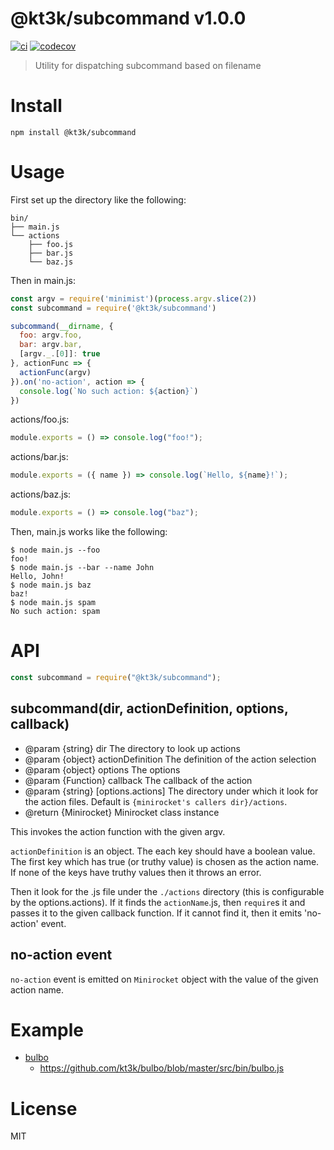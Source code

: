 # @kt3k/subcommand v1.0.0

[![ci](https://github.com/kt3k/subcommand/actions/workflows/ci.yml/badge.svg)](https://github.com/kt3k/subcommand/actions/workflows/ci.yml)
[![codecov](https://codecov.io/gh/kt3k/subcommand/branch/main/graph/badge.svg)](https://codecov.io/gh/kt3k/subcommand)

> Utility for dispatching subcommand based on filename

# Install

    npm install @kt3k/subcommand

# Usage

First set up the directory like the following:

```
bin/
├── main.js
└── actions
    ├── foo.js
    ├── bar.js
    └── baz.js
```

Then in main.js:

```js
const argv = require('minimist')(process.argv.slice(2))
const subcommand = require('@kt3k/subcommand')

subcommand(__dirname, {
  foo: argv.foo,
  bar: argv.bar,
  [argv._.[0]]: true
}, actionFunc => {
  actionFunc(argv)
}).on('no-action', action => {
  console.log(`No such action: ${action}`)
})
```

actions/foo.js:

```js
module.exports = () => console.log("foo!");
```

actions/bar.js:

```js
module.exports = ({ name }) => console.log(`Hello, ${name}!`);
```

actions/baz.js:

```js
module.exports = () => console.log("baz");
```

Then, main.js works like the following:

    $ node main.js --foo
    foo!
    $ node main.js --bar --name John
    Hello, John!
    $ node main.js baz
    baz!
    $ node main.js spam
    No such action: spam

# API

```js
const subcommand = require("@kt3k/subcommand");
```

## subcommand(dir, actionDefinition, options, callback)

- @param {string} dir The directory to look up actions
- @param {object} actionDefinition The definition of the action selection
- @param {object} options The options
- @param {Function} callback The callback of the action
- @param {string} [options.actions] The directory under which it look for the
  action files. Default is `{minirocket's callers dir}/actions`.
- @return {Minirocket} Minirocket class instance

This invokes the action function with the given argv.

`actionDefinition` is an object. The each key should have a boolean value. The
first key which has true (or truthy value) is chosen as the action name. If none
of the keys have truthy values then it throws an error.

Then it look for the .js file under the `./actions` directory (this is
configurable by the options.actions). If it finds the `actionName`.js, then
`require`s it and passes it to the given callback function. If it cannot find
it, then it emits 'no-action' event.

## no-action event

`no-action` event is emitted on `Minirocket` object with the value of the given
action name.

# Example

- [bulbo](https://github.com/kt3k/bulbo)
  - https://github.com/kt3k/bulbo/blob/master/src/bin/bulbo.js

# License

MIT
